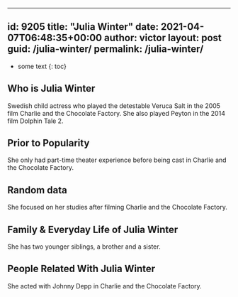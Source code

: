  ---
id: 9205
title: "Julia Winter"
date: 2021-04-07T06:48:35+00:00
author: victor
layout: post
guid: /julia-winter/
permalink: /julia-winter/
---

* some text
{: toc}

## Who is Julia Winter

Swedish child actress who played the detestable Veruca Salt in the 2005 film Charlie and the Chocolate Factory. She also played Peyton in the 2014 film Dolphin Tale 2. 

## Prior to Popularity

She only had part-time theater experience before being cast in Charlie and the Chocolate Factory. 

## Random data

She focused on her studies after filming Charlie and the Chocolate Factory.

## Family & Everyday Life of Julia Winter

She has two younger siblings, a brother and a sister.

## People Related With Julia Winter

She acted with Johnny Depp in Charlie and the Chocolate Factory.
 